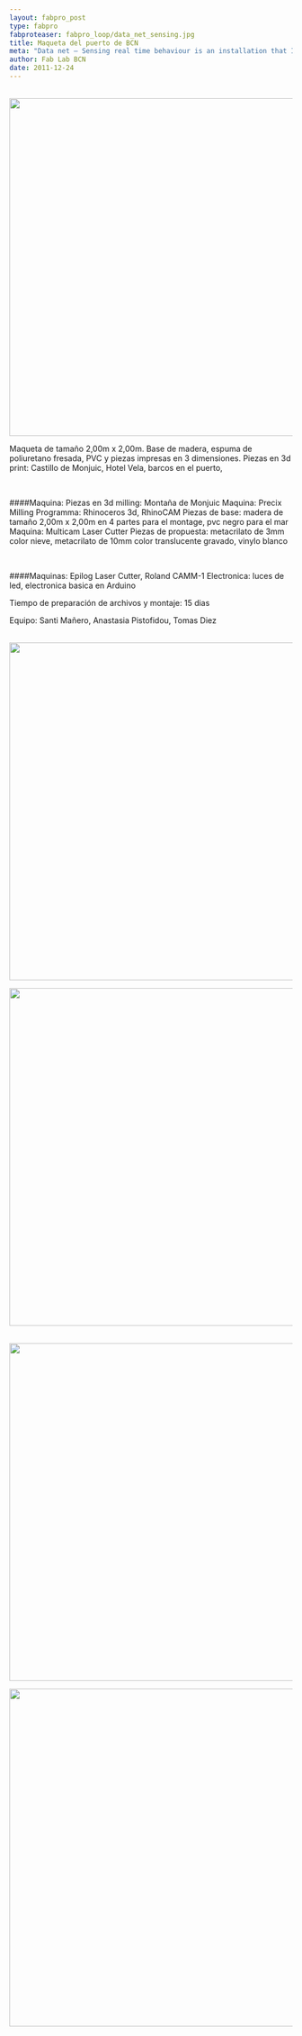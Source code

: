 ```yaml
---
layout: fabpro_post
type: fabpro
fabproteaser: fabpro_loop/data_net_sensing.jpg
title: Maqueta del puerto de BCN  
meta: "Data net – Sensing real time behaviour is an installation that IAAC FabLab Barcelona was invited to design by the Barcelona City Council to within the BCN LLUM festival during the Santa Eulàlia cellebration."
author: Fab Lab BCN
date: 2011-12-24
---
```

<br>

<img src="http://old.fablabbcn.org/wp-content/uploads/2011/12/picasion.com_a6a7ef6ddfebfcd94e3a72acefbbc4f7.gif" alt="" width="600" />

<br>

Maqueta de tamaño 2,00m x 2,00m.
Base de madera, espuma de poliuretano fresada, PVC y piezas impresas en 3 dimensiones.
Piezas en 3d print: Castillo de Monjuic, Hotel Vela, barcos en el puerto,

<br>

####Maquina:
Piezas en 3d milling: Montaña de Monjuic
Maquina: Precix Milling
Programma: Rhinoceros 3d, RhinoCAM
Piezas de base: madera de tamaño 2,00m x 2,00m en 4 partes para el montage,
pvc negro para el mar
Maquina: Multicam Laser Cutter
Piezas de propuesta: metacrilato de 3mm color nieve, metacrilato de 10mm color translucente gravado,
vinylo blanco

<br>

####Maquinas: Epilog Laser Cutter, Roland CAMM-1
Electronica: luces de led, electronica basica en Arduino

Tiempo de preparación de archivos y montaje: 15 dias

Equipo: Santi Mañero, Anastasia Pistofidou, Tomas Diez

<br>

<img src="http://old.fablabbcn.org/wp-content/uploads/2011/12/a1-300x300.jpg" alt="" width="600" />

<img src="http://old.fablabbcn.org/wp-content/uploads/2011/12/b-300x300.jpg" alt="" width="600" /></a>

<br>

<img src="http://old.fablabbcn.org/wp-content/uploads/2011/12/c-300x300.jpg" alt="" width="600" />

<br>

<img src="http://old.fablabbcn.org/wp-content/uploads/2011/12/d-300x300.jpg" alt="" width="600"/></a>

<br>
